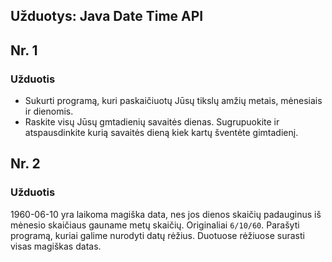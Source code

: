 
## Užduotys: Java Date Time API

## Nr. 1

### Užduotis

- Sukurti programą, kuri paskaičiuotų Jūsų tikslų amžių metais, mėnesiais ir dienomis.
- Raskite visų Jūsų gmtadienių savaitės dienas. Sugrupuokite ir atspausdinkite kurią savaitės dieną kiek kartų šventėte gimtadienį.

## Nr. 2

### Užduotis

1960-06-10 yra laikoma magiška data, nes jos dienos skaičių padauginus iš mėnesio skaičiaus gauname metų skaičių. 
Originaliai `6/10/60`.
Parašyti programą, kuriai galime nurodyti datų rėžius. Duotuose rėžiuose surasti visas magiškas datas.